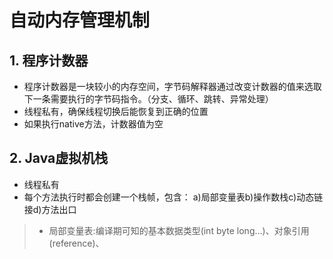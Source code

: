 # 自动内存管理机制
## 1. 程序计数器
- 程序计数器是一块较小的内存空间，字节码解释器通过改变计数器的值来选取下一条需要执行的字节码指令。（分支、循环、跳转、异常处理）
- 线程私有，确保线程切换后能恢复到正确的位置
- 如果执行native方法，计数器值为空

## 2. Java虚拟机栈
- 线程私有
- 每个方法执行时都会创建一个栈帧，包含：
a)局部变量表b)操作数栈c)动态链接d)方法出口
>  - 局部变量表:编译期可知的基本数据类型(int byte long...)、对象引用(reference)、
